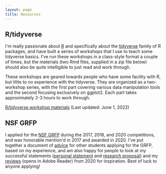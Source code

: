 ```yaml
---
layout: page
title: Resources
---
```


## R/tidyverse

I'm really passionate about [R](https://www.r-project.org/) and specifically about the [tidyverse](https://www.tidyverse.org/) family of R packages, and have built a series of workshops that I use to teach some tidyverse basics. I've run these workshops in a class-style format a couple of times, but the materials (two Rmd files, supplied in a zip file below) should also be quite intelligible to just read and work through.

These workshops are geared towards people who have some facility with R, but little to no experience with the tidyverse. They are organized as a two-workshop series, with the first part covering various data manipulation tools and the second focusing exclusively on ggplot2. Each part takes approximately 2-3 hours to work through.

[R/tidyverse workshop materials](/R_tidyverse_workshop/R_tidyverse_workshop.zip) (Last updated: June 1, 2022)

## NSF GRFP

I applied for the [NSF GRFP](https://www.nsfgrfp.org/) during the 2017, 2018, and 2020 competitions, and was honorable mention'd in 2017 and awarded in 2020. I've put together a document of [advice](/pdf/GRFP_advice_Driscoll.pdf) for other students applying for the GRFP, based on my experience, and am also happy for people to look at my successful statements ([personal statement](/pdf/Driscoll_personal_statement.pdf) and [research proposal](/pdf/Driscoll_research_proposal.pdf)) and my [reviews](/pdf/Driscoll_GRFP_reviews_2020.do) (opens in Adobe Reader) from 2020 for inspiration. Best of luck to anyone applying!
